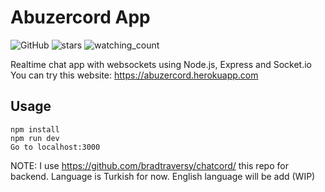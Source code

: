 # Abuzercord App
<img alt="GitHub" src="https://img.shields.io/badge/dynamic/json?logo=github&label=GitHub+Followers&labelColor=282c34&color=181717&query=%24.data.totalSubs&url=https%3A%2F%2Fapi.spencerwoo.com%2Fsubstats%2F%3Fsource%3Dgithub%26queryKey%3Dmehmetkahya0&longCache=true"/> <img src="https://img.shields.io/github/stars/mehmetkahya0a?label=Stars" alt="stars"> <img src="https://komarev.com/ghpvc/?username=mehmetkahya0&color=brightgreen" alt="watching_count" /> 

Realtime chat app with websockets using Node.js, Express and Socket.io
You can try this website: https://abuzercord.herokuapp.com
## Usage
```
npm install
npm run dev
Go to localhost:3000
```


NOTE: I use https://github.com/bradtraversy/chatcord/ this repo for backend.
Language is Turkish for now. English language will be add (WIP)
